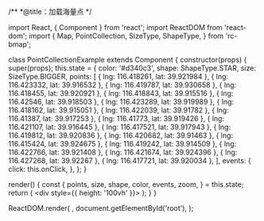 /**
 *@title：加载海量点
 */

import React, { Component } from 'react';
import ReactDOM from 'react-dom';
import {
  Map, PointCollection, SizeType, ShapeType,
} from 'rc-bmap';

class PointCollectionExample extends Component {
  constructor(props) {
    super(props);
    this.state = {
      color: '#d340c3',
      shape: ShapeType.STAR,
      size: SizeType.BIGGER,
      points: [
        { lng: 116.418261, lat: 39.921984 },
        { lng: 116.423332, lat: 39.916532 },
        { lng: 116.419787, lat: 39.930658 },
        { lng: 116.418455, lat: 39.920921 },
        { lng: 116.418843, lat: 39.915516 },
        { lng: 116.42546, lat: 39.918503 },
        { lng: 116.423289, lat: 39.919989 },
        { lng: 116.418162, lat: 39.915051 },
        { lng: 116.422039, lat: 39.91782 },
        { lng: 116.41387, lat: 39.917253 },
        { lng: 116.41773, lat: 39.919426 },
        { lng: 116.421107, lat: 39.916445 },
        { lng: 116.417521, lat: 39.917943 },
        { lng: 116.419812, lat: 39.920836 },
        { lng: 116.420682, lat: 39.91463 },
        { lng: 116.415424, lat: 39.924675 },
        { lng: 116.419242, lat: 39.914509 },
        { lng: 116.422766, lat: 39.921408 },
        { lng: 116.421674, lat: 39.924396 },
        { lng: 116.427268, lat: 39.92267 },
        { lng: 116.417721, lat: 39.920034 },
      ],
      events: {
        click: this.onClick,
      },
    };
  }

  render() {
    const {
      points, size, shape, color, events, zoom,
    } = this.state;
    return (
      <div style={{ height: '100vh' }}>
        <Map
          ak="WAeVpuoSBH4NswS30GNbCRrlsmdGB5Gv"
          scrollWheelZoom
        >
          <PointCollection
            points={points}
            shape={shape}
            size={size}
            color={color}
            events={events}
          />
        </Map>
      </div>
    );
  }
}

ReactDOM.render(
  <PointCollectionExample />,
  document.getElementById('root'),
);
